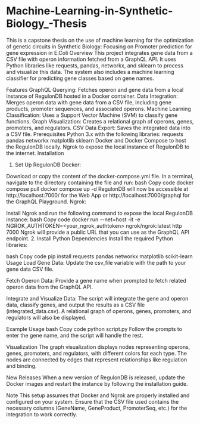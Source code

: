 # Machine-Learning-in-Synthetic-Biology_-Thesis
This is a capstone thesis on the use of machine learning for the optimization of genetic circuits in Synthetic Biology: Focusing on Promoter prediction for gene expression in E.Coli
Overview
This project integrates gene data from a CSV file with operon information fetched from a GraphQL API. It uses Python libraries like requests, pandas, networkx, and sklearn to process and visualize this data. The system also includes a machine learning classifier for predicting gene classes based on gene names.

Features
GraphQL Querying: Fetches operon and gene data from a local instance of RegulonDB hosted in a Docker container.
Data Integration: Merges operon data with gene data from a CSV file, including gene products, promoter sequences, and associated operons.
Machine Learning Classification: Uses a Support Vector Machine (SVM) to classify gene functions.
Graph Visualization: Creates a relational graph of operons, genes, promoters, and regulators.
CSV Data Export: Saves the integrated data into a CSV file.
Prerequisites
Python 3.x with the following libraries:
requests
pandas
networkx
matplotlib
sklearn
Docker and Docker Compose to host the RegulonDB locally.
Ngrok to expose the local instance of RegulonDB to the internet.
Installation
1. Set Up RegulonDB
Docker:

Download or copy the content of the docker-compose.yml file.
In a terminal, navigate to the directory containing the file and run:
bash
Copy code
docker compose pull
docker compose up -d
RegulonDB will now be accessible at http://localhost:7000/ for the Web App or http://localhost:7000/graphql for the GraphQL Playground.
Ngrok:

Install Ngrok and run the following command to expose the local RegulonDB instance:
bash
Copy code
docker run --net=host -it -e NGROK_AUTHTOKEN=<your_ngrok_authtoken> ngrok/ngrok:latest http 7000
Ngrok will provide a public URL that you can use as the GraphQL API endpoint.
2. Install Python Dependencies
Install the required Python libraries:

bash
Copy code
pip install requests pandas networkx matplotlib scikit-learn
Usage
Load Gene Data:
Update the csv_file variable with the path to your gene data CSV file.

Fetch Operon Data:
Provide a gene name when prompted to fetch related operon data from the GraphQL API.

Integrate and Visualize Data:
The script will integrate the gene and operon data, classify genes, and output the results as a CSV file (integrated_data.csv). A relational graph of operons, genes, promoters, and regulators will also be displayed.

Example Usage
bash
Copy code
python script.py
Follow the prompts to enter the gene name, and the script will handle the rest.

Visualization
The graph visualization displays nodes representing operons, genes, promoters, and regulators, with different colors for each type. The nodes are connected by edges that represent relationships like regulation and binding.

New Releases
When a new version of RegulonDB is released, update the Docker images and restart the instance by following the installation guide.

Note
This setup assumes that Docker and Ngrok are properly installed and configured on your system.
Ensure that the CSV file used contains the necessary columns (GeneName, GeneProduct, PromoterSeq, etc.) for the integration to work correctly.
